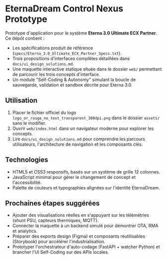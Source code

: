 # EternaDream Control Nexus Prototype

Prototype d'application pour le système **Eterna 3.0 Ultimate ECX Partner**. Ce dépôt contient :

- Les spécifications produit de référence (`specs/Eterna_3.0_Ultimate_ECX_Partner_Specs.txt`).
- Trois propositions d'interfaces complètes détaillées dans `docs/ui_design_solutions.md`.
- Une maquette interactive statique située dans le dossier `web/` permettant de parcourir les trois concepts d'interface.
- Un module "Self-Coding & Autonomy" simulant la boucle de sauvegarde, validation et sandbox décrite pour Eterna 3.0.

## Utilisation

1. Placer le fichier officiel du logo `logo_or_rouge_no_text_transparent_300dpi.png` dans le dossier `assets/` sans le modifier.
2. Ouvrir `web/index.html` dans un navigateur moderne pour explorer les concepts.
3. Lire `docs/ui_design_solutions.md` pour comprendre les parcours utilisateurs, l'architecture de navigation et les composants clés.

## Technologies

- HTML5 et CSS3 responsifs, basés sur un système de grille 12 colonnes.
- JavaScript minimal pour gérer le changement de concept et l'accessibilité.
- Palette de couleurs et typographies alignées sur l'identité EternaDream.

## Prochaines étapes suggérées

- Ajouter des visualisations réelles en s'appuyant sur les télémétries (shunt PSU, capteurs thermiques, MQTT).
- Connecter la maquette à un backend simulé pour démontrer OTA, RMA et analytics.
- Préparer des exports design (Figma) et composants réutilisables (Storybook) pour accélérer l'industrialisation.
- Prototyper l'orchestrateur d'auto-codage (FastAPI + watcher Python) et brancher l'UI Self-Coding sur des APIs locales.
